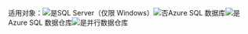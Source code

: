 <Token>适用对象：![是](media/yes.png)SQL Server（仅限 Windows）![否](media/no.png)Azure SQL 数据库![是](media/yes.png)Azure SQL 数据仓库![是](media/yes.png)并行数据仓库</Token>
